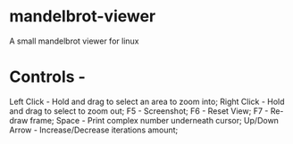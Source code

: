 # mandelbrot-viewer
A small mandelbrot viewer for linux

# Controls -
Left Click - Hold and drag to select an area to zoom into;
Right Click - Hold and drag to select to zoom out;
F5 - Screenshot;
F6 - Reset View;
F7 - Re-draw frame;
Space - Print complex number underneath cursor;
Up/Down Arrow - Increase/Decrease iterations amount;
